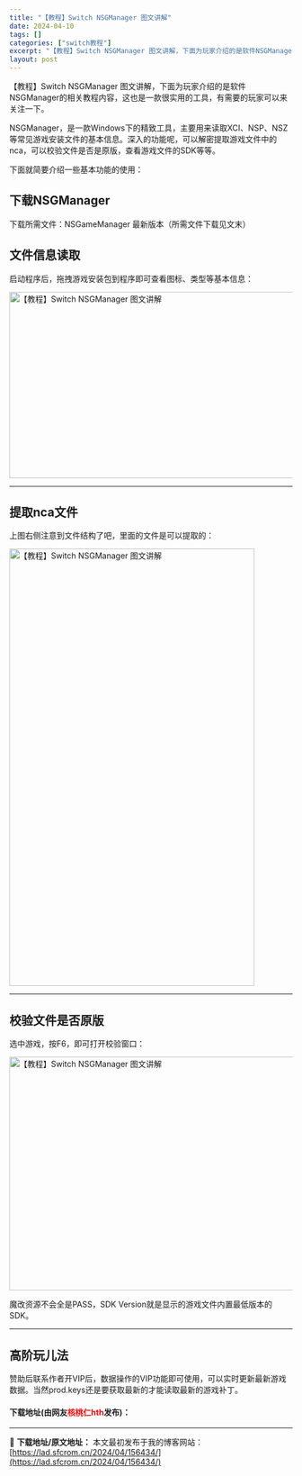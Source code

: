 ```yaml
---
title: "【教程】Switch NSGManager 图文讲解"
date: 2024-04-10
tags: []
categories: ["switch教程"]
excerpt: "【教程】Switch NSGManager 图文讲解，下面为玩家介绍的是软件NSGManager的相关教程内容，这也是一款很实用的工具，有需要的玩家可以来关注一下。 NSGManager，是一款Windows下的精致工具，主要用来读取XCI、NSP、NSZ等常见游戏安装文件的基本信息。深入的功能呢，&hellip;"
layout: post
---
```


 <p>【教程】Switch NSGManager 图文讲解，下面为玩家介绍的是软件NSGManager的相关教程内容，这也是一款很实用的工具，有需要的玩家可以来关注一下。</p> <p>NSGManager，是一款Windows下的精致工具，主要用来读取XCI、NSP、NSZ等常见游戏安装文件的基本信息。深入的功能呢，可以解密提取游戏文件中的nca，可以校验文件是否是原版，查看游戏文件的SDK等等。</p> <p>下面就简要介绍一些基本功能的使用：</p> <h2>下载NSGManager</h2> <p>下载所需文件：NSGameManager 最新版本（所需文件下载见文末）</p> <h2>文件信息读取</h2> <p>启动程序后，拖拽游戏安装包到程序即可查看图标、类型等基本信息：</p> <p><img src="https://lad.sfcrom.cn/wp-content/uploads/2024/04/20240410_66162ef3669f2.webp" style="width: 775px; height: 331px;" alt="【教程】Switch NSGManager 图文讲解" /></p> <hr /> <h2>提取nca文件</h2> <p>上图右侧注意到文件结构了吧，里面的文件是可以提取的：</p> <p><img src="https://lad.sfcrom.cn/wp-content/uploads/2024/04/20240410_66162ef3cf2ee.webp" style="width: 436px; height: 777px;" alt="【教程】Switch NSGManager 图文讲解" /></p> <hr /> <h2>校验文件是否原版</h2> <p>选中游戏，按F6，即可打开校验窗口：</p> <p><img src="https://lad.sfcrom.cn/wp-content/uploads/2024/04/20240410_66162ef438c7f.webp" style="width: 773px; height: 415px;" alt="【教程】Switch NSGManager 图文讲解" /></p> <p>魔改资源不会全是PASS，SDK Version就是显示的游戏文件内置最低版本的SDK。</p> <hr /> <h2>高阶玩儿法</h2> <p>赞助后联系作者开VIP后，数据操作的VIP功能即可使用，可以实时更新最新游戏数据。当然prod.keys还是要获取最新的才能读取最新的游戏补丁。</p> <p><h4>下载地址(由网友<font color="red">核桃仁hth</font>发布)：</h4></p> 

---
📖 **下载地址/原文地址：** 本文最初发布于我的博客网站：[https://lad.sfcrom.cn/2024/04/156434/](https://lad.sfcrom.cn/2024/04/156434/)
